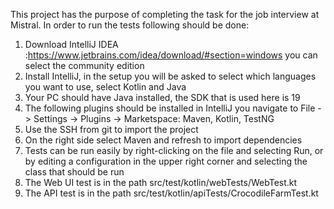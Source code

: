 This project has the purpose of completing the task for the job interview at Mistral.
In order to run the tests following should be done:
1. Download IntelliJ IDEA :https://www.jetbrains.com/idea/download/#section=windows you can select the community edition
2. Install IntelliJ, in the setup you will be asked to select which languages you want to use, select Kotlin and Java
3. Your PC should have Java installed, the SDK that is used here is 19
4. The following plugins should be installed in IntelliJ you navigate to File -> Settings -> Plugins -> Marketspace: Maven, Kotlin, TestNG
4. Use the SSH from git to import the project
5. On the right side select Maven and refresh to import dependencies
6. Tests can be run easily by right-clicking on the file and selecting Run, or by editing a configuration in the upper right corner and selecting the class that should be run
7. The Web UI test is in the path src/test/kotlin/webTests/WebTest.kt
8. The API test is in the path src/test/kotlin/apiTests/CrocodileFarmTest.kt